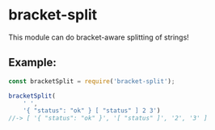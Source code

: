 # bracket-split

This module can do bracket-aware splitting of strings!

## Example:

```js
const bracketSplit = require('bracket-split');

bracketSplit(
	' ',
	'{ "status": "ok" } [ "status" ] 2 3')
//-> [ '{ "status": "ok" }', '[ "status" ]', '2', '3' ]
```
